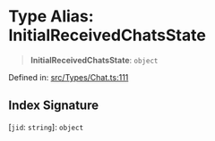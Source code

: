 # Type Alias: InitialReceivedChatsState

> **InitialReceivedChatsState**: `object`

Defined in: [src/Types/Chat.ts:111](https://github.com/Fokusdotid/Baileys/blob/c0c23ce3104b65dfcc64246c9ee8a49ef38993b5/src/Types/Chat.ts#L111)

## Index Signature

\[`jid`: `string`\]: `object`
